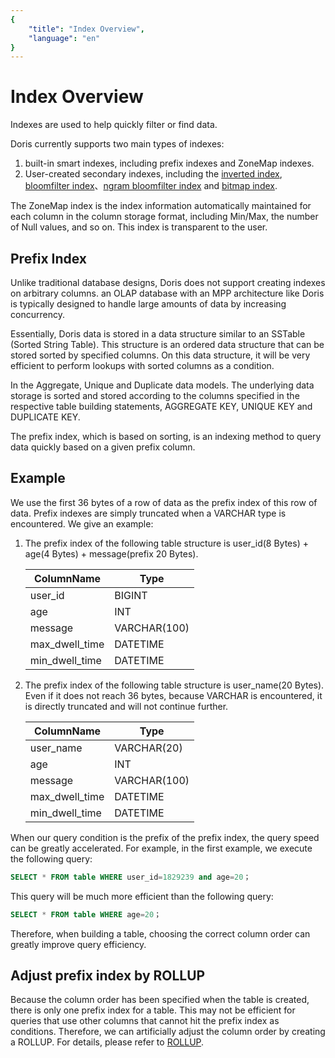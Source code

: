 ```yaml
---
{
    "title": "Index Overview",
    "language": "en"
}
---
```


<!-- 
Licensed to the Apache Software Foundation (ASF) under one
or more contributor license agreements.  See the NOTICE file
distributed with this work for additional information
regarding copyright ownership.  The ASF licenses this file
to you under the Apache License, Version 2.0 (the
"License"); you may not use this file except in compliance
with the License.  You may obtain a copy of the License at

  http://www.apache.org/licenses/LICENSE-2.0

Unless required by applicable law or agreed to in writing,
software distributed under the License is distributed on an
"AS IS" BASIS, WITHOUT WARRANTIES OR CONDITIONS OF ANY
KIND, either express or implied.  See the License for the
specific language governing permissions and limitations
under the License.
-->

# Index Overview

Indexes are used to help quickly filter or find data.

Doris currently supports two main types of indexes:
1. built-in smart indexes, including prefix indexes and ZoneMap indexes.
2. User-created secondary indexes, including the [inverted index](./inverted-index.md), [bloomfilter index](./bloomfilter.md)、[ngram bloomfilter index](./ngram-bloomfilter-index.md) and [bitmap index](./bitmap-index.md).

The ZoneMap index is the index information automatically maintained for each column in the column storage format, including Min/Max, the number of Null values, and so on. This index is transparent to the user.

## Prefix Index

Unlike traditional database designs, Doris does not support creating indexes on arbitrary columns. an OLAP database with an MPP architecture like Doris is typically designed to handle large amounts of data by increasing concurrency.

Essentially, Doris data is stored in a data structure similar to an SSTable (Sorted String Table). This structure is an ordered data structure that can be stored sorted by specified columns. On this data structure, it will be very efficient to perform lookups with sorted columns as a condition.

In the Aggregate, Unique and Duplicate data models. The underlying data storage is sorted and stored according to the columns specified in the respective table building statements, AGGREGATE KEY, UNIQUE KEY and DUPLICATE KEY.

The prefix index, which is based on sorting, is an indexing method to query data quickly based on a given prefix column.

## Example

We use the first 36 bytes of a row of data as the prefix index of this row of data. Prefix indexes are simply truncated when a VARCHAR type is encountered. We give an example:

1. The prefix index of the following table structure is user_id(8 Bytes) + age(4 Bytes) + message(prefix 20 Bytes).

   | ColumnName     | Type         |
   | -------------- | ------------ |
   | user_id        | BIGINT       |
   | age            | INT          |
   | message        | VARCHAR(100) |
   | max_dwell_time | DATETIME     |
   | min_dwell_time | DATETIME     |

2. The prefix index of the following table structure is user_name(20 Bytes). Even if it does not reach 36 bytes, because VARCHAR is encountered, it is directly truncated and will not continue further.

   | ColumnName     | Type         |
   | -------------- | ------------ |
   | user_name      | VARCHAR(20)  |
   | age            | INT          |
   | message        | VARCHAR(100) |
   | max_dwell_time | DATETIME     |
   | min_dwell_time | DATETIME     |

When our query condition is the prefix of the prefix index, the query speed can be greatly accelerated. For example, in the first example, we execute the following query:

```sql
SELECT * FROM table WHERE user_id=1829239 and age=20；
```

This query will be much more efficient than the following query:

```sql
SELECT * FROM table WHERE age=20；
```

Therefore, when building a table, choosing the correct column order can greatly improve query efficiency.

## Adjust prefix index by ROLLUP

Because the column order has been specified when the table is created, there is only one prefix index for a table. This may not be efficient for queries that use other columns that cannot hit the prefix index as conditions. Therefore, we can artificially adjust the column order by creating a ROLLUP. For details, please refer to [ROLLUP](../hit-the-rollup.md).
